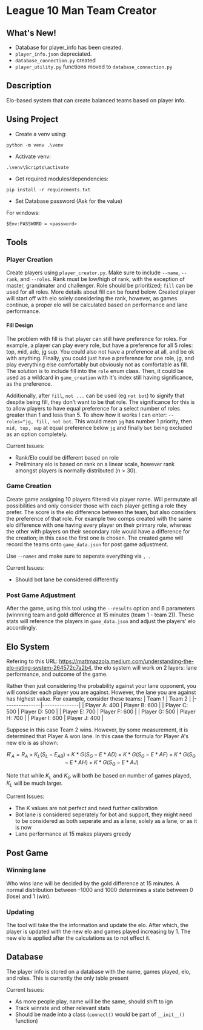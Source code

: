 # League 10 Man Team Creator

## What's New!

- Database for player_info has been created.
- `player_info.json` depreciated.
- `database_connection.py` created
- `player_utility.py` functions moved to `database_connection.py`

## Description

Elo-based system that can create balanced teams based on player info.

## Using Project

- Create a venv using:

```
python -m venv .\venv
```

- Activate venv:

```
.\venv\Scripts\activate
```

- Get required modules/dependencies:

```
pip install -r requirements.txt
```

- Set Database password (Ask for the value)

For windows:

```
$Env:PASSWORD = <password>
```

## Tools

### Player Creation

Create players using `player_creator.py`. Make sure to include `--name`, `--rank`, and `--roles`. Rank must be low/high of rank, with the exception of master, grandmater and challenger. Role should be prioritized; `fill` can be used for all roles. More details about fill can be found below.
Created player will start off with elo solely considering the rank, however, as games continue, a proper elo will be calculated based on performance and lane performance.

#### Fill Design

The problem with fill is that player can still have preference for roles. For example, a player can play every role, but have a preference for all 5 roles: top, mid, adc, jg sup. You could also not have a preference at all, and be ok with anything. Finally, you could just have a preference for one role, jg, and play everything else comfortably but obviously not as comfortable as fill. The solution is to include fill into the `role` enum class. Then, it could be used as a wildcard in `game_creation` with it's index still having significance, as the preference.

Additionally, after `fill`, `not ...` can be used (eg `not bot`) to signify that despite being fill, they don't want to be that role. The significance for this is to allow players to have equal preference for a select number of roles greater than 1 and less than 5. To show how it works I can enter: `--roles="jg, fill, not bot`. This would mean `jg` has number 1 priority, then `mid, top, sup` at equal preference below `jg` and finally `bot` being excluded as an option completely.

Current Issues:

- Rank/Elo could be different based on role
- Preliminary elo is based on rank on a linear scale, however rank amongst players is normally distributed (n > 30).

### Game Creation

Create game assigning 10 players filtered via player name. Will permutate all possibilities and only consider those with each player getting a role they prefer. The score is the elo difference between the team, but also considers the preference of that role. For example two comps created with the same elo difference with one having every player on their primary role, whereas the other with players on their secondary role would have a difference for the creation; in this case the first one is chosen. The created game will record the teams onto `game_data.json` for post game adjustment.

Use `--names` and make sure to seperate everything via `, `.

Current Issues:

- Should bot lane be considered differently

### Post Game Adjustment

After the game, using this tool using the `--results` option and 6 parameters (winnning team and gold difference at 15 minutes (team 1 - team 2)). These stats will reference the players in `game_data.json` and adjust the players' elo accordingly.

## Elo System

Refering to this URL: https://mattmazzola.medium.com/understanding-the-elo-rating-system-264572c7a2b4, the elo system will work on 2 layers: lane performance, and outcome of the game.

Rather then just considering the probability against your lane opponent, you will consider each player you are against. However, the lane you are against has highest value. For example, consider these teams:
| Team 1 | Team 2 |
|---------------|---------------|
| Player A: 400 | Player B: 600 |
| Player C: 500 | Player D: 500 |
| Player E: 700 | Player F: 600 |
| Player G: 500 | Player H: 700 |
| Player I: 600 | Player J: 400 |

Suppose in this case Team 2 wins. However, by some measurement, it is determined that Player A won lane. In this case the formula for Player A's new elo is as shown:

$$ R'_A = R_A + K_L(S_L-E_{AB}) + K*G(S_G-E*{AD})+K*G(S_G-E*{AF})+K*G(S_G-E*{AH})+K*G(S_G-E*{AJ})$$

Note that while $K_L$ and $K_G$ will both be based on number of games played, $K_L$ will be much larger.

Current Issues:

- The K values are not perfect and need further calibration
- Bot lane is considered seperately for bot and support, they might need to be considered as both seperate and as a lane, solely as a lane, or as it is now
- Lane performance at 15 makes players greedy

## Post Game

### Winning lane

Who wins lane will be decided by the gold difference at 15 minutes. A normal distribution between -1000 and 1000 determines a state between 0 (lose) and 1 (win).

### Updating

The tool will take the the information and update the elo. After which, the player is updated with the new elo and games played increasing by 1. The new elo is applied after the calculations as to not effect it.

## Database

The player info is stored on a database with the name, games played, elo, and roles. This is currently the only table present

Current Issues:

- As more people play, name will be the same, should shift to ign
- Track winrate and other relevant stats
- Should be made into a class (`connect()` would be part of `__init__()` function)
